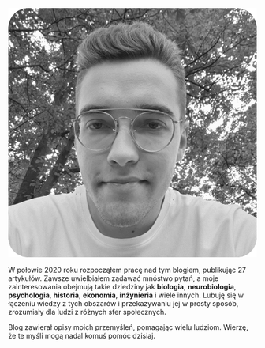<img src="images/face.png" alt="Moja morda" />

W połowie 2020 roku rozpocząłem pracę nad tym blogiem, publikując 27 artykułów. Zawsze uwielbiałem zadawać mnóstwo pytań, a moje zainteresowania obejmują takie dziedziny jak **biologia**, **neurobiologia**, **psychologia**, **historia**, **ekonomia**, **inżynieria** i wiele innych. Lubuję się w łączeniu wiedzy z tych obszarów i przekazywaniu jej w prosty sposób, zrozumiały dla ludzi z różnych sfer społecznych.

Blog zawierał opisy moich przemyśleń, pomagając wielu ludziom. Wierzę, że te myśli mogą nadal komuś pomóc dzisiaj.
